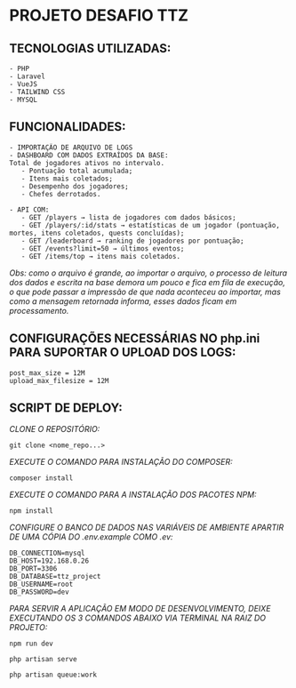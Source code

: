 
# PROJETO DESAFIO TTZ

## TECNOLOGIAS UTILIZADAS:
    - PHP
    - Laravel
    - VueJS
    - TAILWIND CSS
    - MYSQL

## FUNCIONALIDADES:
    - IMPORTAÇÃO DE ARQUIVO DE LOGS
    - DASHBOARD COM DADOS EXTRAÍDOS DA BASE:
    Total de jogadores ativos no intervalo.
       - Pontuação total acumulada;
       - Itens mais coletados;
       - Desempenho dos jogadores;
       - Chefes derrotados.

    - API COM:
       - GET /players → lista de jogadores com dados básicos;
       - GET /players/:id/stats → estatísticas de um jogador (pontuação, mortes, itens coletados, quests concluídas);
       - GET /leaderboard → ranking de jogadores por pontuação;
       - GET /events?limit=50 → últimos eventos;
       - GET /items/top → itens mais coletados.

_Obs: como o arquivo é grande, ao importar o arquivo, o processo de leitura dos dados e escrita na base demora um pouco e fica em fila de execução, o que pode passar a impressão de que nada aconteceu ao importar, mas como a mensagem retornada informa, esses dados ficam em processamento._

## CONFIGURAÇÕES NECESSÁRIAS NO php.ini PARA SUPORTAR O UPLOAD DOS LOGS:
    post_max_size = 12M
    upload_max_filesize = 12M

## SCRIPT DE DEPLOY:
*CLONE O REPOSITÓRIO:*
    
    git clone <nome_repo...>

*EXECUTE O COMANDO PARA INSTALAÇÃO DO COMPOSER:*

    composer install 

*EXECUTE O COMANDO PARA A INSTALAÇÃO DOS PACOTES NPM:*

    npm install

*CONFIGURE O BANCO DE DADOS NAS VARIÁVEIS DE AMBIENTE APARTIR DE UMA CÓPIA DO .env.example COMO .ev:*

    DB_CONNECTION=mysql
    DB_HOST=192.168.0.26
    DB_PORT=3306
    DB_DATABASE=ttz_project
    DB_USERNAME=root
    DB_PASSWORD=dev

*PARA SERVIR A APLICAÇÃO EM MODO DE DESENVOLVIMENTO, DEIXE EXECUTANDO OS 3 COMANDOS ABAIXO VIA TERMINAL NA RAIZ DO PROJETO:*
    
    npm run dev

    php artisan serve
    
    php artisan queue:work
